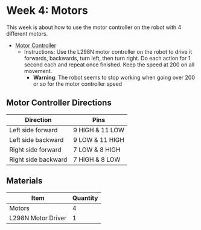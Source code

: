 # Week 4: Motors

This week is about how to use the motor controller on the robot with 4 different motors.

- [Motor Controller](./motor-controller.ino)
  - Instructions: Use the L298N motor controller on the robot to drive it forwards, backwards, turn left, then turn right. Do each action for 1 second each and repeat once finished. Keep the speed at 200 on all movement.
    - **Warning**: The robot seems to stop working when going over 200 or so for the motor controller speed

## Motor Controller Directions

|Direction|Pins|
|---------|----|
|Left side forward|9 HIGH & 11 LOW|
|Left side backward|9 LOW & 11 HIGH|
|Right side forward|7 LOW & 8 HIGH|
|Right side backward|7 HIGH & 8 LOW|

## Materials

|Item       |Quantity|
|-----------|--------|
|Motors|4|
|L298N Motor Driver|1|
